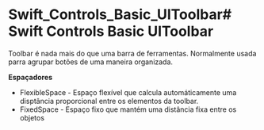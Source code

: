# Swift_Controls_Basic_UIToolbar# Swift Controls Basic UIToolbar

Toolbar é nada mais do que uma barra de ferramentas. Normalmente usada parra agrupar botões de uma maneira organizada.

**Espaçadores**
    

 - FlexibleSpace - Espaço flexível que calcula automáticamente uma
   disptância proporcional entre os elementos da toolbar.
 - FixedSpace - Espaço fixo que mantém uma distância fixa entre os objetos

